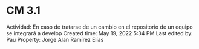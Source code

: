 # CM 3.1

Actividad: En caso de tratarse de un cambio en el repositorio de un equipo se integrará a develop 
Created time: May 19, 2022 5:34 PM
Last edited by: Pau
Property: Jorge Alan Ramírez Elías